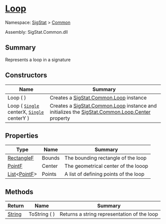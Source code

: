 # [Loop](./Loop.md)

Namespace: [SigStat]() > [Common](./README.md)

Assembly: SigStat.Common.dll

## Summary
Represents a loop in a signature

## Constructors

| Name | Summary | 
| --- | --- | 
| Loop (  ) | Creates a [SigStat.Common.Loop](https://github.com/hargitomi97/sigstat/tree/develop/docs/md/SigStat/Common/Loop) instance | 
| Loop ( [`Single`](https://docs.microsoft.com/en-us/dotnet/api/System.Single) centerX, [`Single`](https://docs.microsoft.com/en-us/dotnet/api/System.Single) centerY ) | Creates a [SigStat.Common.Loop](https://github.com/hargitomi97/sigstat/tree/develop/docs/md/SigStat/Common/Loop) instance and initializes the [SigStat.Common.Loop.Center](https://github.com/hargitomi97/sigstat/tree/develop/docs/md/) property | 


## Properties

| Type | Name | Summary | 
| --- | --- | --- | 
| [RectangleF](https://docs.microsoft.com/en-us/dotnet/api/System.Drawing.RectangleF) | Bounds | The bounding rectangle of the loop | 
| [PointF](https://docs.microsoft.com/en-us/dotnet/api/System.Drawing.PointF) | Center | The geometrical center of the looop | 
| [List](https://docs.microsoft.com/en-us/dotnet/api/System.Collections.Generic.List-1)\<[PointF](https://docs.microsoft.com/en-us/dotnet/api/System.Drawing.PointF)> | Points | A list of defining points of the loop | 


## Methods

| Return | Name | Summary | 
| --- | --- | --- | 
| [String](https://docs.microsoft.com/en-us/dotnet/api/System.String) | ToString (  ) | Returns a string representation of the loop | 


